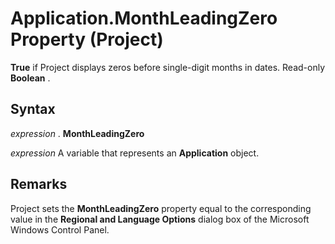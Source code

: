 
# Application.MonthLeadingZero Property (Project)

 **True** if Project displays zeros before single-digit months in dates. Read-only **Boolean** .


## Syntax

 _expression_ . **MonthLeadingZero**

 _expression_ A variable that represents an **Application** object.


## Remarks

Project sets the  **MonthLeadingZero** property equal to the corresponding value in the **Regional and Language Options** dialog box of the Microsoft Windows Control Panel.

